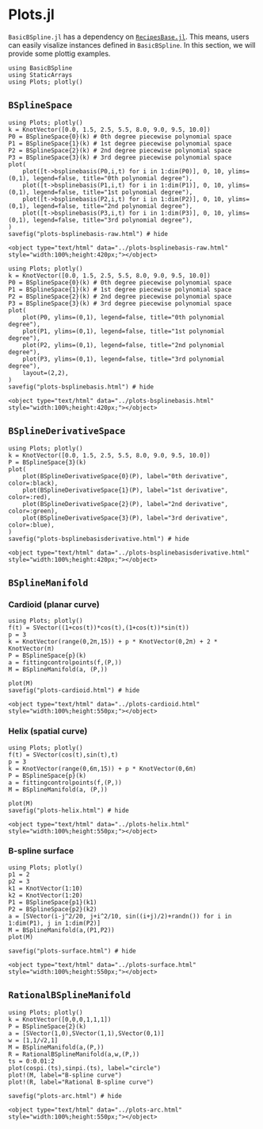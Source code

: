 # Plots.jl

`BasicBSpline.jl` has a dependency on [`RecipesBase.jl`](https://github.com/JuliaPlots/RecipesBase.jl).
This means, users can easily visalize instances defined in `BasicBSpline`.
In this section, we will provide some plottig examples.

```@setup plots
using BasicBSpline
using StaticArrays
using Plots; plotly()
```

## `BSplineSpace`

```@example plots
using Plots; plotly()
k = KnotVector([0.0, 1.5, 2.5, 5.5, 8.0, 9.0, 9.5, 10.0])
P0 = BSplineSpace{0}(k) # 0th degree piecewise polynomial space
P1 = BSplineSpace{1}(k) # 1st degree piecewise polynomial space
P2 = BSplineSpace{2}(k) # 2nd degree piecewise polynomial space
P3 = BSplineSpace{3}(k) # 3rd degree piecewise polynomial space
plot(
    plot([t->bsplinebasis(P0,i,t) for i in 1:dim(P0)], 0, 10, ylims=(0,1), legend=false, title="0th polynomial degree"),
    plot([t->bsplinebasis(P1,i,t) for i in 1:dim(P1)], 0, 10, ylims=(0,1), legend=false, title="1st polynomial degree"),
    plot([t->bsplinebasis(P2,i,t) for i in 1:dim(P2)], 0, 10, ylims=(0,1), legend=false, title="2nd polynomial degree"),
    plot([t->bsplinebasis(P3,i,t) for i in 1:dim(P3)], 0, 10, ylims=(0,1), legend=false, title="3rd polynomial degree"),
)
savefig("plots-bsplinebasis-raw.html") # hide
```

```@raw html
<object type="text/html" data="../plots-bsplinebasis-raw.html" style="width:100%;height:420px;"></object>
```

```@example plots
using Plots; plotly()
k = KnotVector([0.0, 1.5, 2.5, 5.5, 8.0, 9.0, 9.5, 10.0])
P0 = BSplineSpace{0}(k) # 0th degree piecewise polynomial space
P1 = BSplineSpace{1}(k) # 1st degree piecewise polynomial space
P2 = BSplineSpace{2}(k) # 2nd degree piecewise polynomial space
P3 = BSplineSpace{3}(k) # 3rd degree piecewise polynomial space
plot(
    plot(P0, ylims=(0,1), legend=false, title="0th polynomial degree"),
    plot(P1, ylims=(0,1), legend=false, title="1st polynomial degree"),
    plot(P2, ylims=(0,1), legend=false, title="2nd polynomial degree"),
    plot(P3, ylims=(0,1), legend=false, title="3rd polynomial degree"),
    layout=(2,2),
)
savefig("plots-bsplinebasis.html") # hide
```

```@raw html
<object type="text/html" data="../plots-bsplinebasis.html" style="width:100%;height:420px;"></object>
```

## `BSplineDerivativeSpace`

```@example plots
using Plots; plotly()
k = KnotVector([0.0, 1.5, 2.5, 5.5, 8.0, 9.0, 9.5, 10.0])
P = BSplineSpace{3}(k)
plot(
    plot(BSplineDerivativeSpace{0}(P), label="0th derivative", color=:black),
    plot(BSplineDerivativeSpace{1}(P), label="1st derivative", color=:red),
    plot(BSplineDerivativeSpace{2}(P), label="2nd derivative", color=:green),
    plot(BSplineDerivativeSpace{3}(P), label="3rd derivative", color=:blue),
)
savefig("plots-bsplinebasisderivative.html") # hide
```

```@raw html
<object type="text/html" data="../plots-bsplinebasisderivative.html" style="width:100%;height:420px;"></object>
```

## `BSplineManifold`

### Cardioid (planar curve)
```@example plots
using Plots; plotly()
f(t) = SVector((1+cos(t))*cos(t),(1+cos(t))*sin(t))
p = 3
k = KnotVector(range(0,2π,15)) + p * KnotVector(0,2π) + 2 * KnotVector(π)
P = BSplineSpace{p}(k)
a = fittingcontrolpoints(f,(P,))
M = BSplineManifold(a, (P,))

plot(M)
savefig("plots-cardioid.html") # hide
```

```@raw html
<object type="text/html" data="../plots-cardioid.html" style="width:100%;height:550px;"></object>
```

### Helix (spatial curve)
```@example plots
using Plots; plotly()
f(t) = SVector(cos(t),sin(t),t)
p = 3
k = KnotVector(range(0,6π,15)) + p * KnotVector(0,6π)
P = BSplineSpace{p}(k)
a = fittingcontrolpoints(f,(P,))
M = BSplineManifold(a, (P,))

plot(M)
savefig("plots-helix.html") # hide
```

```@raw html
<object type="text/html" data="../plots-helix.html" style="width:100%;height:550px;"></object>
```

### B-spline surface

```@example plots
using Plots; plotly()
p1 = 2
p2 = 3
k1 = KnotVector(1:10)
k2 = KnotVector(1:20)
P1 = BSplineSpace{p1}(k1)
P2 = BSplineSpace{p2}(k2)
a = [SVector(i-j^2/20, j+i^2/10, sin((i+j)/2)+randn()) for i in 1:dim(P1), j in 1:dim(P2)]
M = BSplineManifold(a,(P1,P2))
plot(M)

savefig("plots-surface.html") # hide
```

```@raw html
<object type="text/html" data="../plots-surface.html" style="width:100%;height:550px;"></object>
```


## `RationalBSplineManifold`

```@example plots
using Plots; plotly()
k = KnotVector([0,0,0,1,1,1])
P = BSplineSpace{2}(k)
a = [SVector(1,0),SVector(1,1),SVector(0,1)]
w = [1,1/√2,1]
M = BSplineManifold(a,(P,))
R = RationalBSplineManifold(a,w,(P,))
ts = 0:0.01:2
plot(cospi.(ts),sinpi.(ts), label="circle")
plot!(M, label="B-spline curve")
plot!(R, label="Rational B-spline curve")

savefig("plots-arc.html") # hide
```

```@raw html
<object type="text/html" data="../plots-arc.html" style="width:100%;height:550px;"></object>
```
